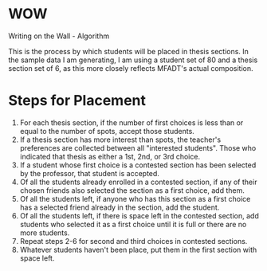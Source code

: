 WOW
===

Writing on the Wall - Algorithm

This is the process by which students will be placed in thesis sections. In the sample data I am generating, I am using a student set of 80 and a thesis section set of 6, as this more closely reflects MFADT's actual composition.

Steps for Placement
===================

1. For each thesis section, if the number of first choices is less than or equal to the number of spots, accept those students.
2. If a thesis section has more interest than spots, the teacher's preferences are collected between all "interested students". Those who indicated that thesis as either a 1st, 2nd, or 3rd choice.
3. If a student whose first choice is a contested section has been selected by the professor, that student is accepted.
4. Of all the students already enrolled in a contested section, if any of their chosen friends also selected the section as a first choice, add them. 
5. Of all the students left, if anyone who has this section as a first choice has a selected friend already in the section, add the student.
6. Of all the students left, if there is space left in the contested section, add students who selected it as a first choice until it is full or there are no more students.
7. Repeat steps 2-6 for second and third choices in contested sections.
8. Whatever students haven't been place, put them in the first section with space left.